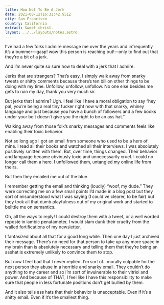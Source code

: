 ```yaml
---
title: How Not To Be A Jerk
date: 2021-08-12T16:31:42.951Z
city: San Francisco
country: California
extract: Sweet christ.
layout: ../../layouts/notes.astro
---
```

I’ve had a few folks I admire message me over the years and infrequently it’s a bummer—gasp! wow this person is reaching out!—only to find out that they’re a bit of a jerk.

And I’m never quite so sure how to deal with a jerk that I admire.

Jerks that are strangers? That’s easy. I simply walk away from snarky tweets or shitty comments because there’s ten billion other things to be doing with my time. Unfollow, unfollow, unfollow. No one else besides me gets to ruin my day, thank you very much sir.

But jerks that I admire? Ugh. I feel like I have a moral obligation to say “hey pal, you’re being a real tiny fucker right now with that snarky, whiney language and just because you have a bunch of followers and a few books under your belt doesn’t give you the right to be an ass hat.” 

Walking away from those folk’s snarky messages and comments feels like enabling their toxic behavior.

Not so long ago I got an email from someone who used to be a hero of mine. I read all their books and watched all their interviews. I was absolutely positively smitten with them. But, over time, things changed. Their behavior and language became obviously toxic and unnecessarily cruel. I could no longer call them a hero. I unfollowed them, untangled my online life from theirs.

But then they emailed me out of the blue. 

I remember getting the email and thinking (loudly) “woof, my dude.” They were correcting me on a few small points I’d made in a blog post but they sort of misunderstood what I was saying (I could’ve clearer, to be fair) but they took all that dumb playfulness out of my original work and started to belittle me on semantics. 

Oh, all the ways to reply! I could destroy them with a tweet, or a well worded reposte in iambic penatameter, I would slam dunk their cruelty from the walled fortifications of my newsletter.

I fantasized about all that for a good long while. Then one day I just archived their message. There’s no need for that person to take up any more space in my brain than is absolutely necessary and telling them that they’re being an asshat is extremely unlikely to convince them to stop.

But now I feel bad that I never replied. I’m sort of...morally culpable for the next person they abuse in a horrible and snarky email. They couldn’t do anything to my career and so I’m sort of invulnerable to their vitriol and power. And because of THAT, I feel like I have this responsibility to make sure that people in less fortunate positions don’t get bullied by them.

And it also tells ass hats that their behavior is unacceptable. Even if it’s a shitty email. Even if it’s the smallest thing.  

